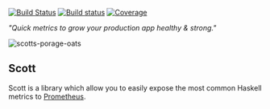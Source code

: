 [![Build Status](https://travis-ci.org/iconnect/scott.svg?branch=master)](https://travis-ci.org/iconnect/scott)
[![Build status](https://ci.appveyor.com/api/projects/status/ek7xds2smj3hm029/branch/master?svg=true)](https://ci.appveyor.com/project/engineerirngirisconnectcouk/scott/branch/master)
[![Coverage](https://coveralls.io/repos/github/iconnect/ridley/badge.svg?branch=master)](https://coveralls.io/github/iconnect/ridley?branch=master)

_"Quick metrics to grow your production app healthy & strong."_

![scotts-porage-oats](https://cloud.githubusercontent.com/assets/442035/19548306/10c828d2-969e-11e6-86b7-0672655b518f.jpg)

## Scott

Scott is a library which allow you to easily expose the most common Haskell metrics to [Prometheus](https://prometheus.io).
